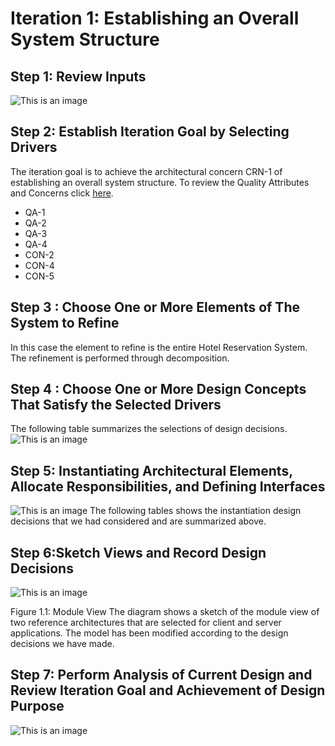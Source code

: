 # **Iteration 1: Establishing an Overall System Structure**

## **Step 1: Review Inputs**
![This is an image](https://github.com/TanujPatel/SoftDesign_Project/blob/main/Iteration%201/Tables/Step1Table.PNG?raw=true)

## **Step 2: Establish Iteration Goal by Selecting Drivers**
The iteration goal is to achieve the architectural concern CRN-1 of establishing an overall system structure.
To review the Quality Attributes and Concerns click [here](https://github.com/TanujPatel/SoftDesign_Project/blob/main/Progress%20Report/Progress_Report.pdf).
- QA-1
- QA-2
- QA-3
- QA-4
- CON-2
- CON-4
- CON-5

## **Step 3 : Choose One or More Elements of The System to Refine**
In this case the element to refine is the entire Hotel Reservation System. The refinement is performed through decomposition.

## **Step 4 : Choose One or More Design Concepts That Satisfy the Selected Drivers**
The following table summarizes the selections of design decisions.
![This is an image](https://github.com/TanujPatel/SoftDesign_Project/blob/main/Iteration%201/Tables/Step4Table.PNG?raw=true)

## **Step 5: Instantiating Architectural Elements, Allocate Responsibilities, and Defining  Interfaces**
![This is an image](https://github.com/TanujPatel/SoftDesign_Project/blob/main/Iteration%201/Tables/Step5Table.PNG?raw=true)
The following tables shows the instantiation design decisions that we had considered and are summarized above.

## **Step 6:Sketch Views and Record Design Decisions**
![This is an image](https://github.com/TanujPatel/SoftDesign_Project/blob/main/Iteration%201/Diagrams%20or%20Views/Step6Diagram.PNG?raw=true)

Figure 1.1: Module View
The diagram shows a sketch of the module view of two reference architectures that are selected for client and server applications. The model has been modified according to the design decisions we have made.

## **Step 7: Perform Analysis of Current Design and Review Iteration Goal and Achievement of Design Purpose**
![This is an image](https://github.com/TanujPatel/SoftDesign_Project/blob/main/Iteration%201/Tables/Step7Table.PNG?raw=true)
